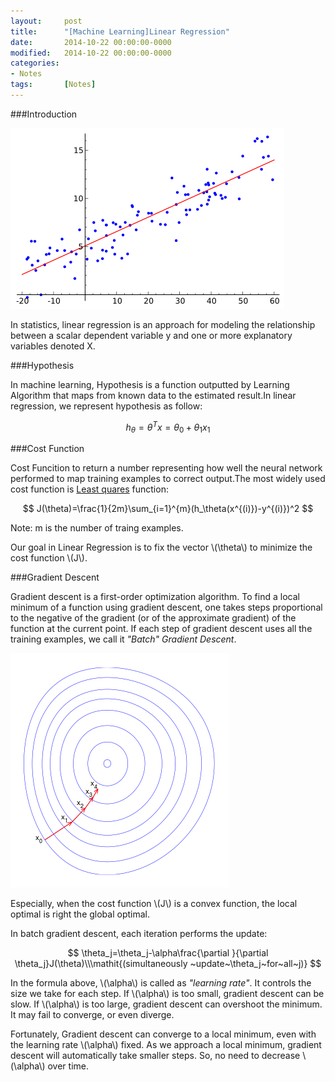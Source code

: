 ```yaml
---
layout: 	post
title:  	"[Machine Learning]Linear Regression"
date:   	2014-10-22 00:00:00-0000
modified:	2014-10-22 00:00:00-0000
categories: 
- Notes
tags:		[Notes]
---
```


###Introduction

![Linear Regression][Linear Regression]

In statistics, linear regression is an approach for modeling the relationship between a scalar dependent variable y and one or more explanatory variables denoted X.

###Hypothesis

In machine learning, Hypothesis is a function outputted by Learning Algorithm that maps from known data to the estimated result.In linear regression, we represent hypothesis as follow:

$$ h_\theta=\theta^Tx=\theta_0+\theta_1x_1 $$


###Cost Function

Cost Funcition to return a number representing how well the neural network performed to map training examples to correct output.The most widely used cost function is [Least quares][Least squares] function:

$$ J(\theta)=\frac{1}{2m}\sum_{i=1}^{m}(h_\theta(x^{(i)})-y^{(i)})^2 $$

Note: m is the number of traing examples. 

Our goal in Linear Regression is to fix the vector \\(\theta\\) to minimize the cost function \\(J\\).

###Gradient Descent

Gradient descent is a first-order optimization algorithm. To find a local minimum of a function using gradient descent, one takes steps proportional to the negative of the gradient (or of the approximate gradient) of the function at the current point. If each step of gradient descent uses all the training examples, we call it *"Batch" Gradient Descent*.

![Gradient Descent][Gradient Descent]

Especially, when the cost function \\(J\\) is a convex function, the local optimal is right the global optimal.

In batch gradient descent, each iteration performs the update:

$$ \theta_j=\theta_j-\alpha\frac{\partial }{\partial \theta_j}J(\theta)\\\mathit{(simultaneously
~update~\theta_j~for~all~j)} $$

In the formula above, \\(\alpha\\) is called as *"learning rate"*. It controls the size we take for each step. If \\(\alpha\\) is too small, gradient descent can be slow. If \\(\alpha\\) is too large, gradient descent can overshoot the minimum. It may fail to converge, or even diverge.

Fortunately, Gradient descent can converge to a local minimum, even with the learning rate \\(\alpha\\) fixed. As we approach a local minimum, gradient descent will automatically take smaller steps. So, no need to decrease \\(\alpha\\) over time. 

[Linear Regression]:/images/LinearRegression.png
[Least squares]:http://en.wikipedia.org/wiki/Least_squares
[Gradient Descent]:/images/GradientDescent.png